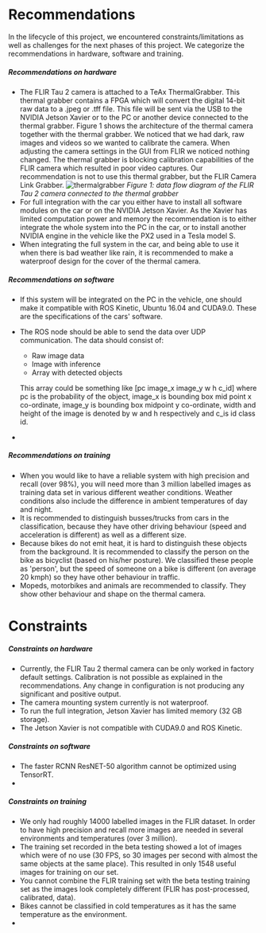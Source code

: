 # Recommendations

In the lifecycle of this project, we encountered constraints/limitations as well as challenges for the next phases of this project. We categorize the recommendations in hardware, software and training. 

##### Recommendations on hardware

- The FLIR Tau 2 camera is attached to a TeAx ThermalGrabber. This thermal grabber contains a FPGA which will convert the digital 14-bit raw data to a .jpeg or .tff file. This file will be sent via the USB to the NVIDIA Jetson Xavier or to the PC or another device connected to the thermal grabber. Figure 1 shows the architecture of the thermal camera together with the thermal grabber. We noticed that we had dark, raw images and videos so we wanted to calibrate the camera. When adjusting the camera settings in the GUI from FLIR we noticed nothing changed. The thermal grabber is blocking calibration capabilities of the FLIR camera which resulted in poor video captures. Our recommendation is not to use this thermal grabber, but the FLIR Camera Link Grabber.
  ![thermalgrabber](doc_images/tcgrabberusb_dataflowdiagram.jpeg)
  *Figure 1: data flow diagram of the FLIR Tau 2 camera connected to the thermal grabber*
- For full integration with the car you either have to install all software modules on the car or on the NVIDIA Jetson Xavier. As the Xavier has limited computation power and memory the recommendation is to either integrate the whole system into the PC in the car, or to install another NVIDIA engine in the vehicle like the PX2 used in a Tesla model S. 
- When integrating the full system in the car, and being able to use it when there is bad weather like rain, it is recommended to make a waterproof design for the cover of the thermal camera.

##### Recommendations on software

- If this system will be integrated on the PC in the vehicle, one should make it compatible with ROS Kinetic, Ubuntu 16.04 and CUDA9.0. These are the specifications of the cars' software.

- The ROS node should be able to send the data over UDP communication. The data should consist of:

  - Raw image data
  - Image with inference
  - Array with detected objects

  This array could be something like [pc image_x image_y w h c_id] where pc is the probability of the object, image_x is bounding box mid point x co-ordinate, image_y is bounding box midpoint y co-ordinate, width and height of the image is denoted by w and h respectively and c_is id class id.

- 

##### Recommendations on training

- When you would like to have a reliable system with high precision and recall (over 98%), you will need more than 3 million labelled images as training data set in various different weather conditions. Weather conditions also include the difference in ambient temperatures of day and night.
- It is recommended to distinguish busses/trucks from cars in the classification, because they have other driving behaviour (speed and acceleration is different) as well as a different size.
- Because bikes do not emit heat, it is hard to distinguish these objects from the background. It is recommended to classify the person on the bike as bicyclist (based on his/her posture). We classified these people as 'person', but the speed of someone on a bike is different (on average 20 kmph) so they have other behaviour in traffic.
- Mopeds, motorbikes and animals are recommended to classify. They show other behaviour and shape on the thermal camera.

# Constraints

##### Constraints on hardware

- Currently, the FLIR Tau 2 thermal camera can be only worked in factory default settings. Calibration is not possible as explained in the recommendations. Any change in configuration is not producing any significant and positive output.
- The camera mounting system currently is not waterproof.
- To run the full integration, Jetson Xavier has limited memory (32 GB storage).
- The Jetson Xavier is not compatible with CUDA9.0 and ROS Kinetic.

##### Constraints on software

- The faster RCNN ResNET-50 algorithm cannot be optimized using TensorRT.
- 

##### Constraints on training

- We only had roughly 14000 labelled images in the FLIR dataset. In order to have high precision and recall more images are needed in several environments and temperatures (over 3 million).
- The training set recorded in the beta testing showed a lot of images which were of no use (30 FPS, so 30 images per second with almost the same objects at the same place). This resulted in only 1548 useful images for training on our set.
- You cannot combine the FLIR training set with the beta testing training set as the images look completely different (FLIR has post-processed, calibrated, data).
- Bikes cannot be classified in cold temperatures as it has the same temperature as the environment.
- 